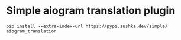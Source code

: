 # Simple aiogram translation plugin

```shell
pip install --extra-index-url https://pypi.sushka.dev/simple/ aiogram_translation 
```